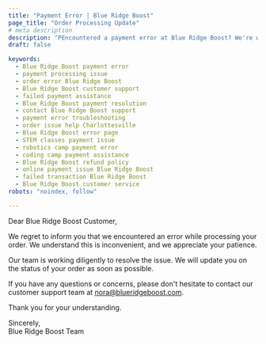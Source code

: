 ```yaml
---
title: "Payment Error | Blue Ridge Boost"
page_title: "Order Processing Update"
# meta description
description: "PEncountered a payment error at Blue Ridge Boost? We're working to resolve the issue promptly. For assistance, contact our support team at nora@blueridgeboost.com or call (434)260-0636. Thank you for your patience!"
draft: false

keywords:
  - Blue Ridge Boost payment error
  - payment processing issue
  - order error Blue Ridge Boost
  - Blue Ridge Boost customer support
  - failed payment assistance
  - Blue Ridge Boost payment resolution
  - contact Blue Ridge Boost support
  - payment error troubleshooting
  - order issue help Charlottesville
  - Blue Ridge Boost error page
  - STEM classes payment issue
  - robotics camp payment error
  - coding camp payment assistance
  - Blue Ridge Boost refund policy
  - online payment issue Blue Ridge Boost
  - failed transaction Blue Ridge Boost
  - Blue Ridge Boost customer service
robots: "noindex, follow"

---
```


<p>Dear Blue Ridge Boost Customer,</p>
<p>We regret to inform you that we encountered an error while processing your order. We understand this is inconvenient, and we appreciate your patience.</p>
<p>Our team is working diligently to resolve the issue. We will update you on the status of your order as soon as possible.</p>
<p>If you have any questions or concerns, please don't hesitate to contact our customer support team at <a href="mailto:nora@blueridgeboost.com">nora@blueridgeboost.com</a>.</p>
<p>Thank you for your understanding.</p>
<p class="signature">Sincerely,<br>Blue Ridge Boost Team</p>